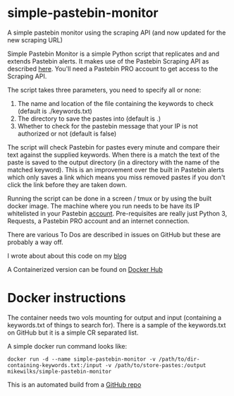 # simple-pastebin-monitor
A simple pastebin monitor using the scraping API (and now updated for the new scraping URL)

Simple Pastebin Monitor is a simple Python script that replicates and and extends Pastebin alerts. It makes use of the Pastebin Scraping API as described [here](https://pastebin.com/api_scraping_faq). You'll need a Pastebin PRO account to get access to the Scraping API.

The script takes three parameters, you need to specify all or none:
1. The name and location of the file containing the keywords to check (default is ./keywords.txt)
2. The directory to save the pastes into (default is .)
3. Whether to check for the pastebin message that your IP is not authorized or not (default is false)

The script will check Pastebin for pastes every minute and compare their text against the supplied keywords. When there is a match the text of the paste is saved to the output directory (in a directory with the name of the matched keyword). This is an improvement over the built in Pastebin alerts which only saves a link which means you miss removed pastes if you don't click the link before they are taken down.

Running the script can be done in a screen / tmux or by using the built docker image. The machine where you run needs to be have its IP whitelisted in your Pastebin [account](https://pastebin.com/api_scraping_faq). Pre-requisites are really just Python 3, Requests, a Pastebin PRO account and an internet connection.

There are various To Dos are described in issues on GitHub but these are probably a way off.

I wrote about about this code on my [blog](http://www.mikewilks.com/home/who-has-your-data)

A Containerized version can be found on [Docker Hub](https://hub.docker.com/r/mikewilks/simple-pastebin-monitor/)

# Docker instructions

The container needs two vols mounting for output and input (containing a keywords.txt of things to search for). There is a sample of the keywords.txt on GitHub but it is a simple CR separated list.

A simple docker run command looks like:

`docker run -d --name simple-pastebin-monitor -v /path/to/dir-containing-keywords.txt:/input -v /path/to/store-pastes:/output mikewilks/simple-pastebin-monitor`

This is an automated build from a [GitHub repo](https://github.com/mikewilks/simple-pastebin-monitor)
